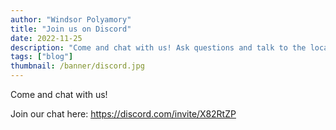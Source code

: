 ```yaml
---
author: "Windsor Polyamory"
title: "Join us on Discord"
date: 2022-11-25
description: "Come and chat with us! Ask questions and talk to the local community. Talk online before meeting IRL!"
tags: ["blog"]
thumbnail: /banner/discord.jpg
---
```


Come and chat with us!

Join our chat here: https://discord.com/invite/X82RtZP